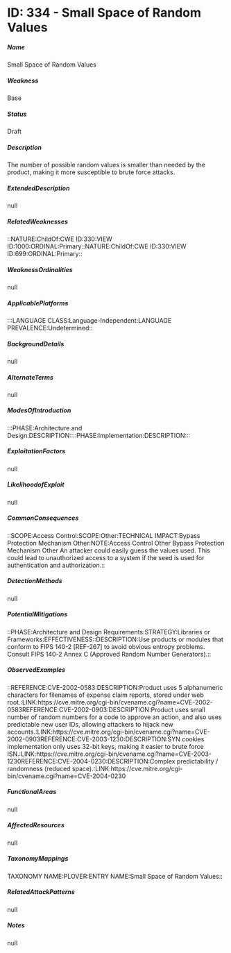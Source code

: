 # ID: 334 - Small Space of Random Values
<h5>Name</h5>Small Space of Random Values
<h5>Weakness</h5>Base
<h5>Status</h5>Draft
<h5>Description</h5>The number of possible random values is smaller than needed by the product, making it more susceptible to brute force attacks.
<h5>ExtendedDescription</h5>null
<h5>RelatedWeaknesses</h5>::NATURE:ChildOf:CWE ID:330:VIEW ID:1000:ORDINAL:Primary::NATURE:ChildOf:CWE ID:330:VIEW ID:699:ORDINAL:Primary::
<h5>WeaknessOrdinalities</h5>null
<h5>ApplicablePlatforms</h5>:::LANGUAGE CLASS:Language-Independent:LANGUAGE PREVALENCE:Undetermined::
<h5>BackgroundDetails</h5>null
<h5>AlternateTerms</h5>null
<h5>ModesOfIntroduction</h5>:::PHASE:Architecture and Design:DESCRIPTION::::PHASE:Implementation:DESCRIPTION:::
<h5>ExploitationFactors</h5>null
<h5>LikelihoodofExploit</h5>null
<h5>CommonConsequences</h5>::SCOPE:Access Control:SCOPE:Other:TECHNICAL IMPACT:Bypass Protection Mechanism Other:NOTE:Access Control Other Bypass Protection Mechanism Other An attacker could easily guess the values used. This could lead to unauthorized access to a system if the seed is used for authentication and authorization.::
<h5>DetectionMethods</h5>null
<h5>PotentialMitigations</h5>::PHASE:Architecture and Design Requirements:STRATEGY:Libraries or Frameworks:EFFECTIVENESS::DESCRIPTION:Use products or modules that conform to FIPS 140-2 [REF-267] to avoid obvious entropy problems. Consult FIPS 140-2 Annex C (Approved Random Number Generators).::
<h5>ObservedExamples</h5>::REFERENCE:CVE-2002-0583:DESCRIPTION:Product uses 5 alphanumeric characters for filenames of expense claim reports, stored under web root.:LINK:https://cve.mitre.org/cgi-bin/cvename.cgi?name=CVE-2002-0583REFERENCE:CVE-2002-0903:DESCRIPTION:Product uses small number of random numbers for a code to approve an action, and also uses predictable new user IDs, allowing attackers to hijack new accounts.:LINK:https://cve.mitre.org/cgi-bin/cvename.cgi?name=CVE-2002-0903REFERENCE:CVE-2003-1230:DESCRIPTION:SYN cookies implementation only uses 32-bit keys, making it easier to brute force ISN.:LINK:https://cve.mitre.org/cgi-bin/cvename.cgi?name=CVE-2003-1230REFERENCE:CVE-2004-0230:DESCRIPTION:Complex predictability / randomness (reduced space).:LINK:https://cve.mitre.org/cgi-bin/cvename.cgi?name=CVE-2004-0230
<h5>FunctionalAreas</h5>null
<h5>AffectedResources</h5>null
<h5>TaxonomyMappings</h5>TAXONOMY NAME:PLOVER:ENTRY NAME:Small Space of Random Values::
<h5>RelatedAttackPatterns</h5>null
<h5>Notes</h5>null

